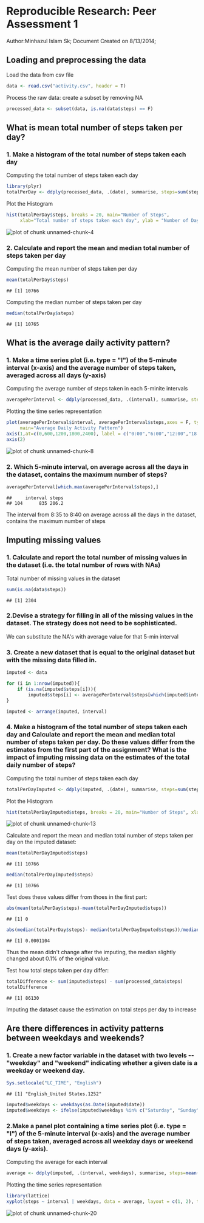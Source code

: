 # Reproducible Research: Peer Assessment 1
Author:Minhazul Islam Sk;
Document Created on 8/13/2014; 

## Loading and preprocessing the data

Load the data from csv file


```r
data <- read.csv("activity.csv", header = T)
```

Process the raw data: create a subset by removing NA 

```r
processed_data <- subset(data, is.na(data$steps) == F)
```

## What is mean total number of steps taken per day?

### 1. Make a histogram of the total number of steps taken each day

Computing the total number of steps taken each day


```r
library(plyr)
totalPerDay <- ddply(processed_data, .(date), summarise, steps=sum(steps))
```

Plot the Histogram


```r
hist(totalPerDay$steps, breaks = 20, main="Number of Steps", 
     xlab="Total number of steps taken each day", ylab = "Number of Days", col="blue")
```

![plot of chunk unnamed-chunk-4](figure/unnamed-chunk-4.png) 
### 2. Calculate and report the mean and median total number of steps taken per day

Computing the mean number of steps taken per day

```r
mean(totalPerDay$steps)
```

```
## [1] 10766
```

Computing the median number of steps taken per day

```r
median(totalPerDay$steps)
```

```
## [1] 10765
```

## What is the average daily activity pattern?

### 1. Make a time series plot (i.e. type = "l") of the 5-minute interval (x-axis) and the average number of steps taken, averaged across all days (y-axis)

Computing the average number of steps taken in each 5-minite intervals

```r
averagePerInterval <- ddply(processed_data, .(interval), summarise, steps=mean(steps))
```

Plotting the time series representation 


```r
plot(averagePerInterval$interval, averagePerInterval$steps,axes = F, type="l", col="blue", xlab="Time", ylab="Average Number of Steps",
     main="Average Daily Activity Pattern")
axis(1,at=c(0,600,1200,1800,2400), label = c("0:00","6:00","12:00","18:00","24:00"))
axis(2)
```

![plot of chunk unnamed-chunk-8](figure/unnamed-chunk-8.png) 
### 2. Which 5-minute interval, on average across all the days in the dataset, contains the maximum number of steps?


```r
averagePerInterval[which.max(averagePerInterval$steps),]
```

```
##     interval steps
## 104      835 206.2
```

The interval from 8:35 to 8:40 on average across all the days in the dataset, contains the maximum number of steps

## Imputing missing values

### 1. Calculate and report the total number of missing values in the dataset (i.e. the total number of rows with NAs)
Total number of missing values in the dataset

```r
sum(is.na(data$steps))
```

```
## [1] 2304
```

### 2.Devise a strategy for filling in all of the missing values in the dataset. The strategy does not need to be sophisticated. 

We can substitute the NA's with average value for that 5-min interval

### 3. Create a new dataset that is equal to the original dataset but with the missing data filled in.


```r
imputed <- data

for (i in 1:nrow(imputed)){
    if (is.na(imputed$steps[i])){
        imputed$steps[i] <- averagePerInterval$steps[which(imputed$interval[i] == averagePerInterval$interval)]}
}

imputed <- arrange(imputed, interval)
```

### 4. Make a histogram of the total number of steps taken each day and Calculate and report the mean and median total number of steps taken per day. Do these values differ from the estimates from the first part of the assignment? What is the impact of imputing missing data on the estimates of the total daily number of steps?

Computing the total number of steps taken each day

```r
totalPerDayImputed <- ddply(imputed, .(date), summarise, steps=sum(steps))
```

Plot the Histogram

```r
hist(totalPerDayImputed$steps, breaks = 20, main="Number of Steps", xlab="Total number of steps taken each day", ylab = "Number of Days", col="blue")
```

![plot of chunk unnamed-chunk-13](figure/unnamed-chunk-13.png) 

Calculate and report the mean and median total number of steps taken per day on the imputed dataset:

```r
mean(totalPerDayImputed$steps)
```

```
## [1] 10766
```


```r
median(totalPerDayImputed$steps)
```

```
## [1] 10766
```

Test does these values differ from thoes in the first part:

```r
abs(mean(totalPerDay$steps)-mean(totalPerDayImputed$steps))
```

```
## [1] 0
```

```r
abs(median(totalPerDay$steps)- median(totalPerDayImputed$steps))/median(totalPerDay$steps)
```

```
## [1] 0.0001104
```

Thus the mean didn't change after the imputing, the median slightly changed about 0.1% of the original value.

Test how total steps taken per day differ:


```r
totalDifference <- sum(imputed$steps) - sum(processed_data$steps)
totalDifference
```

```
## [1] 86130
```

Imputing the dataset cause the estimation on total steps per day to increase


## Are there differences in activity patterns between weekdays and weekends?

### 1. Create a new factor variable in the dataset with two levels -- "weekday" and "weekend" indicating whether a given date is a weekday or weekend day.


```r
Sys.setlocale("LC_TIME", "English") 
```

```
## [1] "English_United States.1252"
```

```r
imputed$weekdays <- weekdays(as.Date(imputed$date))
imputed$weekdays <- ifelse(imputed$weekdays %in% c("Saturday", "Sunday"),"weekend", "weekday")
```

### 2.Make a panel plot containing a time series plot (i.e. type = "l") of the 5-minute interval (x-axis) and the average number of steps taken, averaged across all weekday days or weekend days (y-axis). 

Computing the average for each interval

```r
average <- ddply(imputed, .(interval, weekdays), summarise, steps=mean(steps))
```

Plotting the time series representation 


```r
library(lattice)
xyplot(steps ~ interval | weekdays, data = average, layout = c(1, 2), type="l", xlab = "Interval", ylab = "Number of steps")
```

![plot of chunk unnamed-chunk-20](figure/unnamed-chunk-20.png) 
